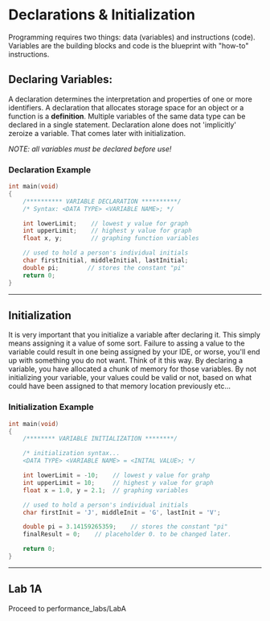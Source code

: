 # Declarations & Initialization

Programming requires two things: data (variables) and instructions (code). Variables are the building blocks and code is the blueprint with "how-to" instructions.

## Declaring Variables: 

A declaration determines the interpretation and properties of one or more identifiers. A declaration that allocates storage space for an object or a function is a **definition**. Multiple variables of the same data type can be declared in a single statement. Declaration alone does not 'implicitly' zeroize a variable. That comes later with initialization.

*NOTE: all variables must be declared before use!* 

### Declaration Example

```c
int main(void)
{
    /********** VARIABLE DECLARATION **********/
    /* Syntax: <DATA TYPE> <VARIABLE NAME>; */

    int lowerLimit;    // lowest y value for graph
    int upperLimit;    // highest y value for graph
    float x, y;        // graphing function variables

    // used to hold a person's individual initials
    char firstInitial, middleInitial, lastInitial;
    double pi;        // stores the constant "pi"
    return 0;
}
```

---

## Initialization

It is very important that you initialize a variable after declaring it. This simply means assigning it a value of some sort. Failure to assing a value to the variable could result in one being assigned by your IDE, or worse, you'll end up with something you do not want. Think of it this way. By declaring a variable, you have allocated a chunk of memory for those variables. By not initializing your variable, your values could be valid or not, based on what could have been assigned to that memory location previously etc...

### Initialization Example

```c
int main(void)
{
    /******** VARIABLE INITIALIZATION ********/

    /* initialization syntax...
    <DATA TYPE> <VARIABLE NAME> = <INITAL VALUE>; */

    int lowerLimit = -10;    // lowest y value for grahp
    int upperLimit = 10;     // highest y value for graph
    float x = 1.0, y = 2.1;  // graphing variables 

    // used to hold a person's individual initials
    char firstInit = 'J', middleInit = 'G', lastInit = 'V';

    double pi = 3.14159265359;    // stores the constant "pi"
    finalResult = 0;    // placeholder 0. to be changed later.

    return 0;
}
```

---

## Lab 1A

Proceed to performance_labs/LabA

